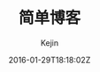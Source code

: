 ---
title: "简单博客"
github: https://github.com/liungkejin/liungkejin.github.io
demo: https://liungkejin.github.io/
author: Kejin
draft: true
ssg:
  - Jekyll
cms:
  - No Cms
date: 2016-01-29T18:18:02Z
github_branch: master
---